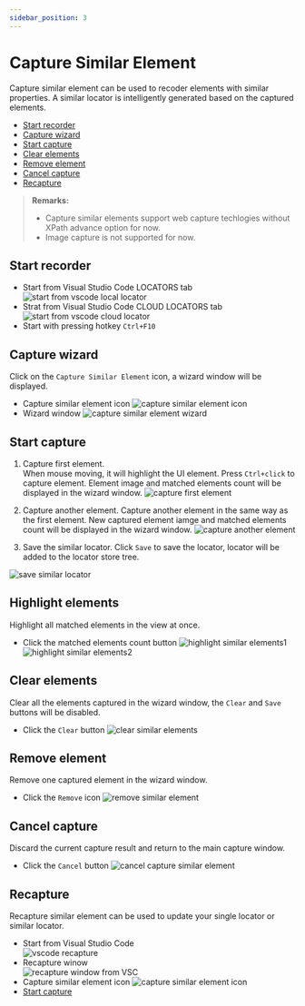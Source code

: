 ```yaml
---
sidebar_position: 3
---
```

# Capture Similar Element

Capture similar element can be used to recoder elements with similar properties. A similar locator is intelligently generated based on the captured elements.

- [Start recorder](#start-recorder)
- [Capture wizard](#capture-wizard)
- [Start capture](#start-capture)
- [Clear elements](#clear-elements)
- [Remove element](#remove-element)
- [Cancel capture](#cancel-capture)
- [Recapture](#recapture)

> **Remarks:**
>- Capture similar elements support web capture techlogies without XPath advance option for now.
>- Image capture is not supported for now.


## Start recorder
- Start from Visual Studio Code LOCATORS tab  
![start from vscode local locator](../../../img/start_recorder_from_vscode.png)
- Strat from Visual Studio Code CLOUD LOCATORS tab  
![start from vscode cloud locator](../../../img/start_recorder_from_cloud.png)
- Start with pressing hotkey `Ctrl+F10`  

## Capture wizard  
Click on the `Capture Similar Element` icon, a wizard window will be displayed.
- Capture similar element icon
![capture similar element icon](../../../img/capture_similar_element_icon.png)
- Wizard window
![capture similar element wizard](../../../img/capture_similar_element_wizard.png)


## Start capture

1. Capture first element.  
When mouse moving, it will highlight the UI element. Press `Ctrl+click` to capture element.
Element image and matched elements count will be displayed in the wizard window.
![capture first element](../../../img/capture_first_similar_element.png)

2. Capture another element.
Capture another element in the same way as the first element.
New captured element iamge and matched elements count will be displayed in the wizard window.
![capture another element](../../../img/capture_another_similar_element.png)

3. Save the similar locator.
Click `Save` to save the locator, locator will be added to the locator store tree.

![save similar locator](../../../img/save_similar_locator.png)

## Highlight elements
Highlight all matched elements in the view at once.
- Click the matched elements count button
![highlight similar elements1](../../../img/highlight_similar_elements1.png)
![highlight similar elements2](../../../img/highlight_similar_elements2.png)
## Clear elements
Clear all the elements captured in the wizard window, the `Clear` and `Save` buttons will be disabled.
- Click the `Clear` button
![clear similar elements](../../../img/clear_similar_elements.png)

## Remove element
Remove one captured element in the wizard window.
- Click the `Remove` icon
![remove similar element](../../../img/remove_similar_element.png)

## Cancel capture
Discard the current capture result and return to the main capture window.
- Click the `Cancel` button
![cancel capture similar element](../../../img/cancel_capture_similar_element.png)

## Recapture
Recapture similar element can be used to update your single locator or similar locator.
- Start from Visual Studio Code   
![vscode recapture](../../../img/recorder_recapture_vscode.png)
- Recapture winow   
![recapture window from VSC](../../../img/recapture_window.png)
- Capture similar element icon
![capture similar element icon](../../../img/recapture_similar_element_icon.png)
- [Start capture](#start-capture)
